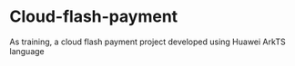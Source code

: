 # Cloud-flash-payment
As training, a cloud flash payment project developed using Huawei ArkTS language

